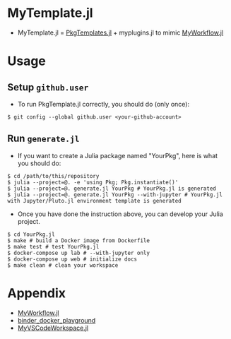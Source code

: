# MyTemplate.jl

- MyTemplate.jl = [PkgTemplates.jl](https://github.com/invenia/PkgTemplates.jl) + myplugins.jl to mimic [MyWorkflow.jl](https://github.com/terasakisatoshi/MyWorkflow.jl)

# Usage

## Setup `github.user`

- To run PkgTemplate.jl correctly, you should do (only once):

```console
$ git config --global github.user <your-github-account>
```

## Run `generate.jl`

- If you want to create a Julia package named "YourPkg", here is what you should do:

```console
$ cd /path/to/this/repository
$ julia --project=@. -e 'using Pkg; Pkg.instantiate()'
$ julia --project=@. generate.jl YourPkg # YourPkg.jl is generated
$ julia --project=@. generate.jl YourPkg --with-jupyter # YourPkg.jl with Jupyter/Pluto.jl environment template is generated
```

- Once you have done the instruction above, you can develop your Julia project.

```console
$ cd YourPkg.jl
$ make # build a Docker image from Dockerfile
$ make test # test YourPkg.jl
$ docker-compose up lab # --with-jupyter only
$ docker-compose up web # initialize docs
$ make clean # clean your workspace
```

# Appendix

- [MyWorkflow.jl](https://github.com/terasakisatoshi/MyWorkflow.jl)
- [binder_docker_playground](https://github.com/terasakisatoshi/binder_docker_playground)
- [MyVSCodeWorkspace.jl](https://github.com/terasakisatoshi/MyVSCodeWorkspace.jl)
